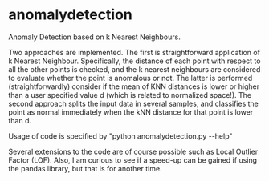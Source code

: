 # anomalydetection
Anomaly Detection based on k Nearest Neighbours. 

Two approaches are implemented. The first is straightforward application of k Nearest Neighbour. Specifically, the distance of each point with respect to all the other points is checked, and the k nearest neighbours are considered to evaluate whether the point is anomalous or not. The latter is performed (straightforwardly) consider if the mean of KNN distances is lower or higher than a user specified value d (which is related to normalized space!). The second approach splits the input data in several samples, and classifies the point as normal immediately when the kNN distance for that point is lower than d. 

Usage of code is specified by "python anomalydetection.py --help" 

Several extensions to the code are of course possible such as Local Outlier Factor (LOF). Also, I am curious to see if a speed-up can be gained if using the pandas library, but that is for another time. 
